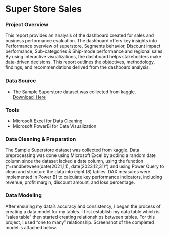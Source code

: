 # Super Store Sales 

### Project Overview

This report provides an analysis of the dashboard created for sales and business performance evaluation. The dashboard offers key insights into Performance overview of superstore, Segments behavior, Discount impact performance, Sub-categories & Ship-mode performance and regional sales. By using interactive visualizations, the dashboard helps stakeholders make data-driven decisions. This report outlines the objectives, methodology, findings, and recommendations derived from the dashboard analysis.

### Data Source
- The Sample Superstore dataset was collected from kaggle. [Download_Here](https://tinyurl.com/359rzp3c)

### Tools
- Microsoft Excel for Data Cleaning
- Microsoft PowerBi for Data Visualization


### Data Cleaning & Preparation

The Sample Superstore dataset was collected from kaggle. Data preprocessing was done using Microsoft Excel by adding a random date column since the dataset lacked a date column, using the function (“=randbetween(date(2021,1,1), date(2023,12,31)”) and using Power Query to clean and structure the data into eight (8) tables. DAX measures were implemented in Power BI to calculate key performance indicators, including revenue, profit margin, discount amount, and loss percentage.


### Data Modeling

After ensuring my data’s accuracy and consistency, I began the process of creating a data model for my tables. I first establish my data table which is “sales table” then started creating relationships between tables. For this project, I used “one to many” relationship. Screenshot of the completed model is attached below.
